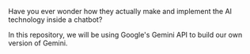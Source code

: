 Have you ever wonder how they actually make and implement the AI technology inside a chatbot?

In this repository, we will be using Google's Gemini API to build our own version of Gemini.
